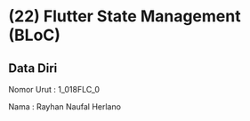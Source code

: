 # (22) Flutter State Management (BLoC)


## Data Diri
Nomor Urut : 1_018FLC_0

Nama : Rayhan Naufal Herlano
